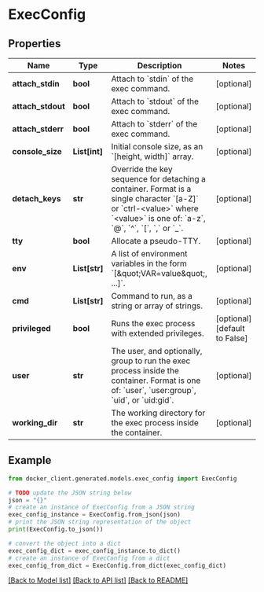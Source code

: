 # ExecConfig


## Properties

Name | Type | Description | Notes
------------ | ------------- | ------------- | -------------
**attach_stdin** | **bool** | Attach to &#x60;stdin&#x60; of the exec command. | [optional] 
**attach_stdout** | **bool** | Attach to &#x60;stdout&#x60; of the exec command. | [optional] 
**attach_stderr** | **bool** | Attach to &#x60;stderr&#x60; of the exec command. | [optional] 
**console_size** | **List[int]** | Initial console size, as an &#x60;[height, width]&#x60; array. | [optional] 
**detach_keys** | **str** | Override the key sequence for detaching a container. Format is a single character &#x60;[a-Z]&#x60; or &#x60;ctrl-&lt;value&gt;&#x60; where &#x60;&lt;value&gt;&#x60; is one of: &#x60;a-z&#x60;, &#x60;@&#x60;, &#x60;^&#x60;, &#x60;[&#x60;, &#x60;,&#x60; or &#x60;_&#x60;.  | [optional] 
**tty** | **bool** | Allocate a pseudo-TTY. | [optional] 
**env** | **List[str]** | A list of environment variables in the form &#x60;[\&quot;VAR&#x3D;value\&quot;, ...]&#x60;.  | [optional] 
**cmd** | **List[str]** | Command to run, as a string or array of strings. | [optional] 
**privileged** | **bool** | Runs the exec process with extended privileges. | [optional] [default to False]
**user** | **str** | The user, and optionally, group to run the exec process inside the container. Format is one of: &#x60;user&#x60;, &#x60;user:group&#x60;, &#x60;uid&#x60;, or &#x60;uid:gid&#x60;.  | [optional] 
**working_dir** | **str** | The working directory for the exec process inside the container.  | [optional] 

## Example

```python
from docker_client.generated.models.exec_config import ExecConfig

# TODO update the JSON string below
json = "{}"
# create an instance of ExecConfig from a JSON string
exec_config_instance = ExecConfig.from_json(json)
# print the JSON string representation of the object
print(ExecConfig.to_json())

# convert the object into a dict
exec_config_dict = exec_config_instance.to_dict()
# create an instance of ExecConfig from a dict
exec_config_from_dict = ExecConfig.from_dict(exec_config_dict)
```
[[Back to Model list]](../README.md#documentation-for-models) [[Back to API list]](../README.md#documentation-for-api-endpoints) [[Back to README]](../README.md)


